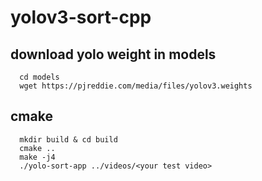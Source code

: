 # yolov3-sort-cpp

## download yolo weight in models
```
  cd models
  wget https://pjreddie.com/media/files/yolov3.weights 
```
## cmake
```
  mkdir build & cd build
  cmake ..
  make -j4
  ./yolo-sort-app ../videos/<your test video>
```
